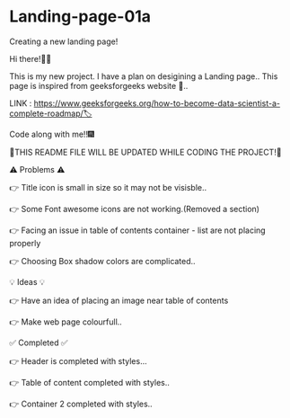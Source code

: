 # Landing-page-01a
Creating a new landing page!

Hi there!👋👋

This is my new project.
I have a plan on desigining a Landing page..
This page is inspired from geeksforgeeks website 🥇..


LINK : https://www.geeksforgeeks.org/how-to-become-data-scientist-a-complete-roadmap/🏷

Code along with me!!🎆

🔷THIS README FILE WILL BE UPDATED WHILE CODING THE PROJECT!🔷

⚠ Problems ⚠ 

👉 Title icon is small in size so it may not be visisble..

👉 Some Font awesome icons are not working.(Removed a section)

👉 Facing an issue in table of contents container - list are not placing properly

👉 Choosing Box shadow colors are complicated..




💡 Ideas 💡

👉 Have an idea of placing an image near table of contents

👉 Make web page colourfull..




✅ Completed ✅

👉 Header is completed with styles...

👉 Table of content completed with styles..

👉 Container 2 completed with styles..
